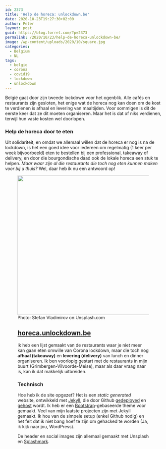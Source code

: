 ```yaml
---
id: 2373
title: 'Help de horeca: unlockdown.be'
date: 2020-10-23T19:27:30+02:00
author: Peter
layout: post
guid: https://blog.forret.com/?p=2373
permalink: /2020/10/23/help-de-horeca-unlockdown-be/
image: /wp-content/uploads/2020/10/square.jpg
categories:
  - Belgium
  - NL
tags:
  - belgie
  - corona
  - covid19
  - lockdown
  - unlockdown
---
```

 

België gaat door zijn tweede lockdown voor het ogenblik. Alle cafés en restaurants zijn gesloten, het enige wat de horeca nog kan doen om de kost te verdienen is afhaal en levering van maaltijden. Voor sommigen is dit de eerste keer dat ze dit moeten organiseren. Maar het is dat of niks verdienen, terwijl hun vaste kosten wel doorlopen. 

### Help de horeca door te eten

Uit solidariteit, en omdat we allemaal willen dat de horeca er nog is na de lockdown, is het een goed idee voor iedereen om regelmatig (1 keer per week bijvoorbeeld) eten te bestellen bij een professional, takeaway of delivery, en door die bourgondische daad ook de lokale horeca een stuk te helpen. _Maar waar zijn al die restaurants die toch nog eten kunnen maken voor bij u thuis?_ Wel, daar heb ik nu een antwoord op!<figure class="wp-block-image size-large">

[<img  width="900" height="450" src="https://blog.forret.com/wp-content/uploads/2020/10/social.jpg" alt="" class="wp-image-2374" srcset="https://blog.forret.com/wp-content/uploads/2020/10/social.jpg 900w, https://blog.forret.com/wp-content/uploads/2020/10/social-300x150.jpg 300w, https://blog.forret.com/wp-content/uploads/2020/10/social-768x384.jpg 768w" sizes="(max-width: 900px) 100vw, 900px" />](https://horeca.unlockdown.be/) Photo: Stefan Vladimirov on Unsplash.com</figcaption>  

## [horeca.unlockdown.be](https://horeca.unlockdown.be/)

Ik heb een lijst gemaakt van de restaurants waar je niet meer kan gaan eten omwille van Corona lockdown, maar die toch nog **afhaal (takeaway)** en **levering (delivery)** van lunch en dinner organiseren. Ik ben voorlopig gestart met de restaurants in mijn buurt (Grimbergen-Vilvoorde-Meise), maar als daar vraag naar is, kan ik dat makkelijk uitbreiden.

### Technisch

Hoe heb ik de site opgezet? Het is een _static generated_ website, ontwikkeld met [Jekyll](https://jekyllrb.com/), die door Github [gedeployed](https://github.com/pforret/horeca.unlockdown.be) en [gehost](https://horeca.unlockdown.be/) wordt. Ik heb er een [Bootstrap](https://getbootstrap.com/)-gebaseerde theme voor gemaakt. Veel van mijn laatste projecten zijn met Jekyll gemaakt. Ik hou van de simpele setup (enkel Github nodig) en het feit dat ik niet bang hoef te zijn om gehacked te worden (Ja, ik kijk naar jou, WordPress).

De header en social images zijn allemaal gemaakt met Unsplash en [Splashmark](https://blog.forret.com/2020/10/07/new-script-splashmark-easy-unsplash-image-markup-on-the-command-line/).